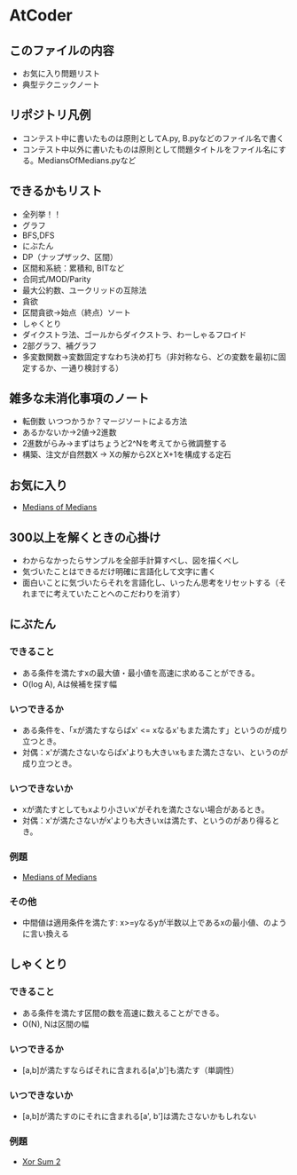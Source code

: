 # AtCoder

## このファイルの内容

- お気に入り問題リスト
- 典型テクニックノート

## リポジトリ凡例

- コンテスト中に書いたものは原則としてA.py, B.pyなどのファイル名で書く
- コンテスト中以外に書いたものは原則として問題タイトルをファイル名にする。MediansOfMedians.pyなど

## できるかもリスト
- 全列挙！！
- グラフ
- BFS,DFS
- にぶたん
- DP（ナップザック、区間）
- 区間和系統：累積和, BITなど
- 合同式/MOD/Parity
- 最大公約数、ユークリッドの互除法
- 貪欲
- 区間貪欲→始点（終点）ソート
- しゃくとり
- ダイクストラ法、ゴールからダイクストラ、わーしゃるフロイド
- 2部グラフ、補グラフ
- 多変数関数→変数固定すなわち決め打ち（非対称なら、どの変数を最初に固定するか、一通り検討する）

## 雑多な未消化事項のノート

- 転倒数 いつつかうか？マージソートによる方法
- あるかないか→2値→2進数
- 2進数がらみ→まずはちょうど2^Nを考えてから微調整する
- 構築、注文が自然数X -> Xの解から2XとX+1を構成する定石

## お気に入り

- [Medians of Medians](https://beta.atcoder.jp/contests/arc101/tasks/arc101_b)

## 300以上を解くときの心掛け

- わからなかったらサンプルを全部手計算すべし、図を描くべし
- 気づいたことはできるだけ明確に言語化して文字に書く
- 面白いことに気づいたらそれを言語化し、いったん思考をリセットする（それまでに考えていたことへのこだわりを消す）

## にぶたん

### できること

- ある条件を満たすxの最大値・最小値を高速に求めることができる。
- O(log A), Aは候補を探す幅

### いつできるか

- ある条件を、「xが満たすならばx' <= xなるx'もまた満たす」というのが成り立つとき。
- 対偶：x'が満たさないならばx'よりも大きいxもまた満たさない、というのが成り立つとき。

### いつできないか

- xが満たすとしてもxより小さいx'がそれを満たさない場合があるとき。
- 対偶：x'が満たさないがx'よりも大きいxは満たす、というのがあり得るとき。

### 例題

- [Medians of Medians](https://beta.atcoder.jp/contests/arc101/tasks/arc101_b)

### その他

- 中間値は適用条件を満たす: x>=yなるyが半数以上であるxの最小値、のように言い換える

## しゃくとり

### できること

- ある条件を満たす区間の数を高速に数えることができる。
- O(N), Nは区間の幅

### いつできるか

- [a,b]が満たすならばそれに含まれる[a',b']も満たす（単調性）

### いつできないか

- [a,b]が満たすのにそれに含まれる[a', b']は満たさないかもしれない

### 例題

- [Xor Sum 2](https://beta.atcoder.jp/contests/abc098/tasks/arc098_b)


